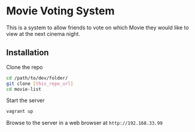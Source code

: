 # Movie Voting System

This is a system to allow friends to vote on which Movie they would like to view at the next cinema night.

## Installation

Clone the repo

```sh
cd /path/to/dev/folder/
git clone [this_repo_url]
cd movie-list
```

Start the server

```sh
vagrant up
```

Browse to the server in a web browser at `http://192.168.33.99`